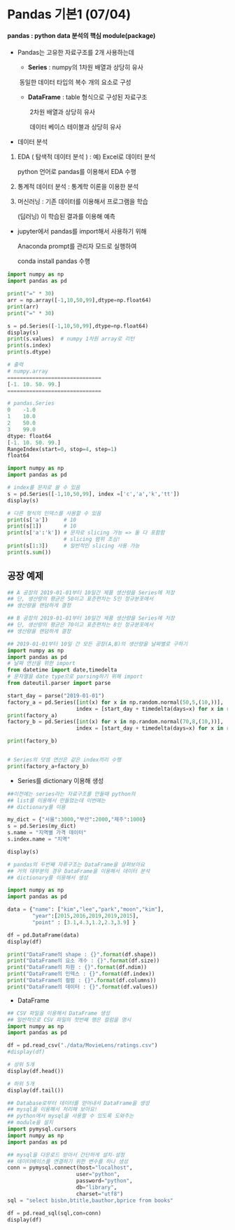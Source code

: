 # Pandas 기본1 (07/04)

#### pandas : python data 분석의 핵심 module(package)

- Pandas는 고유한 자료구조를 2개 사용하는데

  - **Series** : numpy의 1차원 배열과 상당히 유사

  ​			 동일한 데이터 타입의 복수 개의 요소로 구성

  - **DataFrame** : table 형식으로 구성된 자료구조

    ​					   2차원 배열과 상당히 유사

    ​					  데이터 베이스 테이블과 상당히 유사

- 데이터 분석

1. EDA ( 탐색적 데이터 분석 ) : 예) Excel로 데이터 분석

   python 언어로 pandas를 이용해서 EDA 수행

2. 통계적 데이터 분석 : 통계학 이론을 이용한 분석

3. 머신러닝 : 기존 데이터를 이용해서 프로그램을 학습

   (딥러닝)    이 학습된 결과를 이용해 예측



- jupyter에서 pandas를 import해서 사용하기 위해

  Anaconda prompt를 관리자 모드로 실행하여

  conda install pandas 수행 

``` python
import numpy as np
import pandas as pd

print("=" * 30)
arr = np.array([-1,10,50,99],dtype=np.float64)
print(arr)
print("=" * 30)

s = pd.Series([-1,10,50,99],dtype=np.float64)
display(s)
print(s.values)  # numpy 1차원 array로 리턴
print(s.index)
print(s.dtype)

# 출력
# numpy.array
==============================
[-1. 10. 50. 99.]
==============================

# pandas.Series
0    -1.0
1    10.0
2    50.0
3    99.0
dtype: float64
[-1. 10. 50. 99.]
RangeIndex(start=0, stop=4, step=1)
float64

import numpy as np
import pandas as pd

# index를 문자로 쓸 수 있음
s = pd.Series([-1,10,50,99], index =['c','a','k','tt'])
display(s)

# 다른 형식의 인덱스를 사용할 수 있음
print(s['a'])     # 10
print(s[1])       # 10
print(s['a':'k']) # 문자로 slicing 가능 => 둘 다 포함함
                  # slicing 범위 조심!
print(s[1:3])     # 일반적인 slicing 사용 가능
print(s.sum())
```



## 공장 예제

``` python
## A 공장의 2019-01-01부터 10일간 제품 생산량을 Series에 저장
## 단, 생산량의 평균은 50이고 표준편차는 5인 정규분포에서
## 생산량을 랜덤하게 결정

## B 공장의 2019-01-01부터 10일간 제품 생산량을 Series에 저장
## 단, 생산량의 평균은 70이고 표준편차는 8인 정규분포에서
## 생산량을 랜덤하게 결정

## 2019-01-01부터 10일 간 모든 공장(A,B)의 생산량을 날짜별로 구하기
import numpy as np
import pandas as pd
# 날짜 연산을 위한 import
from datetime import date,timedelta
# 문자열을 date type으로 parsing하기 위해 import
from dateutil.parser import parse

start_day = parse("2019-01-01")
factory_a = pd.Series([int(x) for x in np.random.normal(50,5,(10,))],
                      index = [start_day + timedelta(days=x) for x in range(10)])
print(factory_a)
factory_b = pd.Series([int(x) for x in np.random.normal(70,8,(10,))],
                      index = [start_day + timedelta(days=x) for x in range(10)])

print(factory_b)


# Series의 덧셈 연산은 같은 index끼리 수행
print(factory_a+factory_b)
```



- Series를 dictionary 이용해 생성

``` python
##이전에는 series라는 자료구조를 만들때 python의
## list를 이용해서 만들었는데 이번에는
## dictionary를 이용

my_dict = {"서울":3000,"부산":2000,"제주":1000}
s = pd.Series(my_dict)
s.name = "지역별 가격 데이터"
s.index.name = "지역"

display(s)

# pandas의 두번째 자류구조는 DataFrame을 살펴보아요
## 거의 대부분의 경우 DataFrame을 이용해서 데이터 분석
## dictionary를 이용해서 생성

import numpy as np
import pandas as pd

data = {"name": ["kim","lee","park","moon","kim"],
        "year":[2015,2016,2019,2019,2015],
        "point" : [3.1,4.3,1.2,2.3,3.9] }

df = pd.DataFrame(data)
display(df)

print("DataFrame의 shape : {}".format(df.shape))
print("DataFrame의 요소 개수 : {}".format(df.size))
print("DataFrame의 차원 : {}".format(df.ndim))
print("DataFrame의 인덱스 : {}".format(df.index))
print("DataFrame의 컬럼 : {}".format(df.columns))
print("DataFrame의 데이터 : {}".format(df.values))
```



- DataFrame

```python
## CSV 파일을 이용해서 DataFrame 생성
## 일반적으로 CSV 파일의 첫번째 행은 컬럼을 명시
import numpy as np
import pandas as pd

df = pd.read_csv("./data/MovieLens/ratings.csv")
#display(df)

# 상위 5개
display(df.head())

# 하위 5개
display(df.tail())

## Database로부터 데이터를 얻어내서 DataFrame을 생성
## mysql을 이용해서 처리해 보아요!
## python에서 mysql을 사용할 수 있도록 도와주는
## module을 설치
import pymysql.cursors
import numpy as np
import pandas as pd

## mysql을 다운로드 받아서 간단하게 설치-설정
## 데이터베이스를 연결하기 위한 변수를 하나 생성
conn = pymysql.connect(host="localhost",
                      user="python",
                      password="python",
                      db="library",
                      charset="utf8")
sql = "select bisbn,btitle,bauthor,bprice from books"

df = pd.read_sql(sql,con=conn)
display(df)

```

